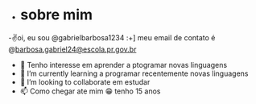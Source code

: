 - # sobre mim
-✌oi, eu sou @gabrielbarbosa1234
:+] meu email de contato é @barbosa.gabriel24@escola.pr.gov.br
- 👀 Tenho interesse em aprender a ptogramar novas linguagens
- 🌱 I’m currently learning  a  programar  recentemente novas linguagens
- 💞️ I’m looking to collaborate  em estudar
- 📫 Como chegar ate mim
😁 tenho 15 anos
<!---
gabrielbarbosa1234/gabrielbarbosa1234 is a ✨ special ✨ repository because its `README.md` (this file) appears on your GitHub profile.
You can click the Preview link to take a look at your changes.
--->
